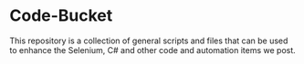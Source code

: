 # Code-Bucket

This repository is a collection of general scripts and files that can be used to enhance the Selenium, C# and other code and automation items we post.
